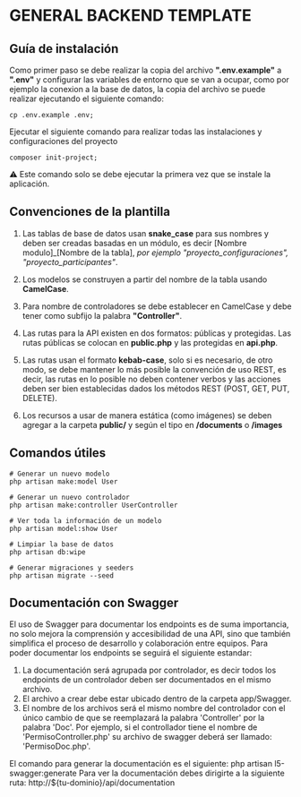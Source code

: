# GENERAL BACKEND TEMPLATE

## Guía de instalación
Como primer paso se debe realizar la copia del archivo **".env.example"** a **".env"** y configurar las variables de entorno que se van a ocupar, como por ejemplo la conexion a la base de datos, la copia del archivo se puede realizar ejecutando el siguiente comando:
````
cp .env.example .env;
````

Ejecutar el siguiente comando para realizar todas las instalaciones y configuraciones del proyecto
````
composer init-project;
````
⚠️ Este comando solo se debe ejecutar la primera vez que se instale la aplicación.
## Convenciones de la plantilla
1. Las tablas de base de datos usan **snake_case** para sus nombres y deben ser creadas basadas en un módulo, es decir [Nombre modulo]_[Nombre de la tabla], *por ejemplo "proyecto_configuraciones", "proyecto_participantes"*.
   
2. Los modelos se construyen a partir del nombre de la tabla usando **CamelCase**.
   
3. Para nombre de controladores se debe establecer en CamelCase y debe tener como subfijo la palabra **"Controller"**.
   
4. Las rutas para la API existen en dos formatos: públicas y protegidas. Las rutas públicas se colocan en **public.php** y las protegidas en **api.php**.
   
5. Las rutas usan el formato **kebab-case**, solo si es necesario, de otro modo, se debe mantener lo más posible la convención de uso REST, es decir, las rutas en lo posible no deben contener verbos y las acciones deben ser bien establecidas dados los métodos REST (POST, GET, PUT, DELETE).
   
6. Los recursos a usar de manera estática (como imágenes) se deben agregar a la carpeta **public/** y según el tipo en **/documents** o **/images**

## Comandos útiles

````
# Generar un nuevo modelo
php artisan make:model User

# Generar un nuevo controlador
php artisan make:controller UserController

# Ver toda la información de un modelo
php artisan model:show User

# Limpiar la base de datos
php artisan db:wipe

# Generar migraciones y seeders
php artisan migrate --seed
````

## Documentación con Swagger
El uso de Swagger para documentar los endpoints es de suma importancia, no solo mejora la comprensión y accesibilidad de una API, sino que también simplifica el proceso de desarrollo y colaboración entre equipos.
Para poder documentar los endpoints se seguirá el siguiente estandar: 
1. La documentación será agrupada por controlador, es decir todos los endpoints de un controlador deben ser documentados en el mismo archivo.
2. El archivo a crear debe estar ubicado dentro de la carpeta app/Swagger.
3. El nombre de los archivos será el mismo nombre del controlador con el único cambio de que se reemplazará la palabra 'Controller' por la palabra 'Doc'.
Por ejemplo, si el controllador tiene el nombre de 'PermisoController.php' su archivo de swagger deberá ser llamado: 'PermisoDoc.php'.

El comando para generar la documentación es el siguiente:  php artisan l5-swagger:generate
Para ver la documentación debes dirigirte a la siguiente ruta: http://${tu-dominio}/api/documentation
